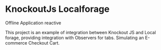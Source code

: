 # KnockoutJs Localforage

Offline Application reactive

This project is an example of integration between Knockout JS and Local forage, providing integration with Observers for tabs. Simulating an E-commerce Checkout Cart.
